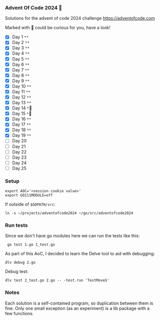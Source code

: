 ### Advent Of Code 2024 &#x1F384;

Solutions for the advent of code 2024 challenge
https://adventofcode.com

Marked with &#x1F384; could be curious for you, have a look!

- [x] Day 1 `**`
- [x] Day 2 `**`
- [x] Day 3 `**`
- [x] Day 4 `**`
- [x] Day 5 `**`
- [x] Day 6 `**`
- [x] Day 7 `**`
- [x] Day 8 `**`
- [x] Day 9 `**`
- [x] Day 10 `**`
- [x] Day 11 `**`
- [x] Day 12 `**`
- [x] Day 13 `**`
- [x] Day 14 `*`&#x1F384;
- [x] Day 15 `*`&#x1F384;
- [x] Day 16 `**`
- [x] Day 17 `**`
- [x] Day 18 `**`
- [x] Day 19 `**`
- [ ] Day 20
- [ ] Day 21
- [ ] Day 22
- [ ] Day 23
- [ ] Day 24
- [ ] Day 25

### Setup

```
export AOC='<session cookie value>'
export GO111MODULE=off
```

If outside of `$GOPATH/src`:
```
ln -s ~/projects/adventofcode2024 ~/go/src/adventofcode2024
```

### Run tests

Since we don't have go modules here we can run the tests like this:
```
 go test 1.go 1_test.go
```


As part of this AoC, I decided to learn the Delve tool to aid with debugging:
```
dlv debug 2.go
```

Debug test:
```
dlv test 2_test.go 2.go -- -test.run 'TestMove$'
```

### Notes

Each solution is a self-contained program, so duplication between them is fine.
Only one small exception (as an experiment) is a lib package with a few functions.
